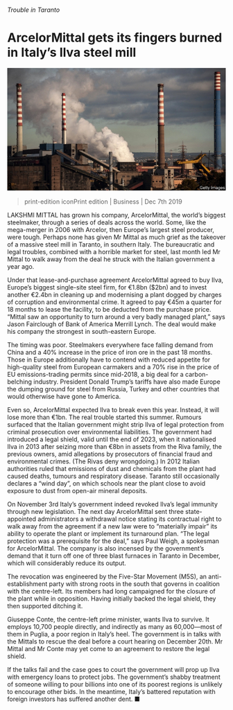 ###### Trouble in Taranto

# ArcelorMittal gets its fingers burned in Italy’s Ilva steel mill 

![image](images/20191207_wbp503.jpg) 

> print-edition iconPrint edition | Business | Dec 7th 2019 

LAKSHMI MITTAL has grown his company, ArcelorMittal, the world’s biggest steelmaker, through a series of deals across the world. Some, like the mega-merger in 2006 with Arcelor, then Europe’s largest steel producer, were tough. Perhaps none has given Mr Mittal as much grief as the takeover of a massive steel mill in Taranto, in southern Italy. The bureaucratic and legal troubles, combined with a horrible market for steel, last month led Mr Mittal to walk away from the deal he struck with the Italian government a year ago. 

Under that lease-and-purchase agreement ArcelorMittal agreed to buy Ilva, Europe’s biggest single-site steel firm, for €1.8bn ($2bn) and to invest another €2.4bn in cleaning up and modernising a plant dogged by charges of corruption and environmental crime. It agreed to pay €45m a quarter for 18 months to lease the facility, to be deducted from the purchase price. “Mittal saw an opportunity to turn around a very badly managed plant,” says Jason Fairclough of Bank of America Merrill Lynch. The deal would make his company the strongest in south-eastern Europe. 

The timing was poor. Steelmakers everywhere face falling demand from China and a 40% increase in the price of iron ore in the past 18 months. Those in Europe additionally have to contend with reduced appetite for high-quality steel from European carmakers and a 70% rise in the price of EU emissions-trading permits since mid-2018, a big deal for a carbon-belching industry. President Donald Trump’s tariffs have also made Europe the dumping ground for steel from Russia, Turkey and other countries that would otherwise have gone to America. 

Even so, ArcelorMittal expected Ilva to break even this year. Instead, it will lose more than €1bn. The real trouble started this summer. Rumours surfaced that the Italian government might strip Ilva of legal protection from criminal prosecution over environmental liabilities. The government had introduced a legal shield, valid until the end of 2023, when it nationalised Ilva in 2013 after seizing more than €8bn in assets from the Riva family, the previous owners, amid allegations by prosecutors of financial fraud and environmental crimes. (The Rivas deny wrongdoing.) In 2012 Italian authorities ruled that emissions of dust and chemicals from the plant had caused deaths, tumours and respiratory disease. Taranto still occasionally declares a “wind day”, on which schools near the plant close to avoid exposure to dust from open-air mineral deposits. 

On November 3rd Italy’s government indeed revoked Ilva’s legal immunity through new legislation. The next day ArcelorMittal sent three state-appointed administrators a withdrawal notice stating its contractual right to walk away from the agreement if a new law were to “materially impair” its ability to operate the plant or implement its turnaround plan. “The legal protection was a prerequisite for the deal,” says Paul Weigh, a spokesman for ArcelorMittal. The company is also incensed by the government’s demand that it turn off one of three blast furnaces in Taranto in December, which will considerably reduce its output. 

The revocation was engineered by the Five-Star Movement (M5S), an anti-establishment party with strong roots in the south that governs in coalition with the centre-left. Its members had long campaigned for the closure of the plant while in opposition. Having initially backed the legal shield, they then supported ditching it. 

Giuseppe Conte, the centre-left prime minister, wants Ilva to survive. It employs 10,700 people directly, and indirectly as many as 60,000—most of them in Puglia, a poor region in Italy’s heel. The government is in talks with the Mittals to rescue the deal before a court hearing on December 20th. Mr Mittal and Mr Conte may yet come to an agreement to restore the legal shield. 

If the talks fail and the case goes to court the government will prop up Ilva with emergency loans to protect jobs. The government’s shabby treatment of someone willing to pour billions into one of its poorest regions is unlikely to encourage other bids. In the meantime, Italy’s battered reputation with foreign investors has suffered another dent. ■ 

